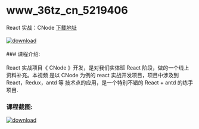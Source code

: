 # www_36tz_cn_5219406
React 实战：CNode
[下载地址](http://www.36tz.cn/article/5219406 "下载地址")
<br/></br>[![download](http://36tz.cn/muke_img/2021_04_1-23-300x161.png "下载地址")](http://www.36tz.cn/article/5219406 "下载地址")
<br/></br>### 课程介绍:<br/></br>React 实战项目《 CNode 》开发，是对我们实体班 React 阶段，做的一个线上资料补充。本视频 是以 CNode 为例的 react 实战开发项目，项目中涉及到 React，Redux，antd 等 技术点的应用，是一个特别不错的 React + antd 的练手项目.

### 课程截图:
[![download](http://36tz.cn/muke_img/2021_04_2-23.png "下载地址")](http://www.36tz.cn/article/5219406 "下载地址")
